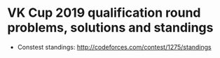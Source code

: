 # VK Cup 2019 qualification round problems, solutions and standings
  - Constest standings: http://codeforces.com/contest/1275/standings

